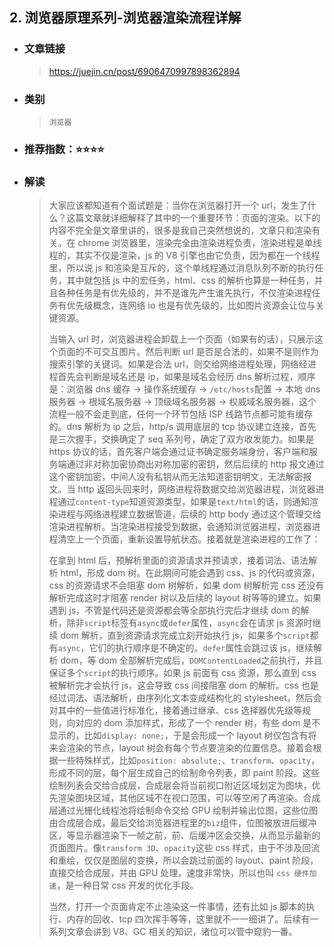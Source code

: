 ## 2. 浏览器原理系列-浏览器渲染流程详解

- ### 文章链接
  > https://juejin.cn/post/6906470997898362894
- ### 类别
  > `浏览器`
- ### 推荐指数：⭐️⭐️⭐️⭐️
- ### 解读
  > 大家应该都知道有个面试题是：当你在浏览器打开一个 url，发生了什么？这篇文章就详细解释了其中的一个重要环节：页面的渲染。以下的内容不完全是文章里讲的，很多是我自己突然想说的，文章只和渲染有关。在 chrome 浏览器里，渲染完全由渲染进程负责，渲染进程是单线程的，其实不仅是渲染，js 的 V8 引擎也由它负责，因为都在一个线程里，所以说 js 和渲染是互斥的，这个单线程通过消息队列不断的执行任务，其中就包括 js 中的宏任务，html、css 的解析也算是一种任务，并且各种任务是有优先级的，并不是谁先产生谁先执行，不仅渲染进程任务有优先级概念，连网络 io 也是有优先级的，比如图片资源会让位与关键资源。
  >
  > 当输入 url 时，浏览器进程会卸载上一个页面（如果有的话），只展示这个页面的不可交互图片。然后判断 url 是否是合法的，如果不是则作为搜索引擎的关键词。如果是合法 url，则交给网络进程处理，网络经进程首先会判断是域名还是 ip，如果是域名会经历 dns 解析过程，顺序是：浏览器 dns 缓存 -> 操作系统缓存 -> `/etc/hosts`配置 -> 本地 dns 服务器 -> 根域名服务器 -> 顶级域名服务器 -> 权威域名服务器，这个流程一般不会走到底，任何一个环节包括 ISP 线路节点都可能有缓存的。dns 解析为 ip 之后，http/s 调用底层的 tcp 协议建立连接，首先是三次握手，交换确定了 seq 系列号，确定了双方收发能力。如果是 https 协议的话，首先客户端会通过证书确定服务端身份，客户端和服务端通过非对称加密协商出对称加密的密钥，然后后续的 http 报文通过这个密钥加密，中间人没有私钥从而无法知道密钥明文，无法解密报文。当 http 返回头回来时，网络进程将数据交给浏览器进程，浏览器进程通过`content-type`知道资源类型，如果是`text/html`的话，则通知渲染进程与网络进程建立数据管道，后续的 http body 通过这个管理交给渲染进程解析。当渲染进程接受到数据，会通知浏览器进程，浏览器进程清空上一个页面，重新设置导航状态。接着就是渲染进程的工作了：
  >
  > 在拿到 html 后，预解析里面的资源请求并预请求，接着词法、语法解析 html，形成 dom 树。在此期间可能会遇到 css、js 的代码或资源，css 的资源请求不会阻塞 dom 树解析，如果 dom 树解析完 css 还没有解析完成这时才阻塞 render 树以及后续的 layout 树等等的建立。如果遇到 js，不管是代码还是资源都会等全部执行完后才继续 dom 的解析，除非`script`标签有`async`或`defer`属性，`async`会在请求 js 资源时继续 dom 解析，直到资源请求完成立刻开始执行 js，如果多个`script`都有`async`，它们的执行顺序是不确定的。`defer`属性会跳过该 js，继续解析 dom，等 dom 全部解析完成后，`DOMContentLoaded`之前执行，并且保证多个`script`的执行顺序。如果 js 前面有 css 资源，那么直到 css 被解析完才会执行 js，这会导致 css 间接阻塞 dom 的解析。css 也是经过词法、语法解析，由序列化文本变成结构化的 stylesheet，然后会对其中的一些值进行标准化，接着通过继承、css 选择器优先级等规则，向对应的 dom 添加样式，形成了一个 render 树，有些 dom 是不显示的，比如`display: none;`，于是会形成一个 layout 树仅包含有将来会渲染的节点，layout 树会有每个节点要渲染的位置信息。接着会根据一些特殊样式，比如`position: absolute;`、`transform`、`opacity`，形成不同的层，每个层生成自己的绘制命令列表，即 paint 阶段。这些绘制列表会交给合成层，合成层会将当前视口附近区域划定为图块，优先渲染图块区域，其他区域不在视口范围，可以等空闲了再渲染。合成层通过光栅化线程池将绘制命令交给 GPU 绘制并输出位图，这些位图由合成层合成，最后交给浏览器进程里的`biz`组件，位图被放进后缓冲区，等显示器渲染下一帧之前，前、后缓冲区会交换，从而显示最新的页面图片。像`transform 3D`、`opacity`这些 css 样式，由于不涉及回流和重绘，仅仅是图层的变换，所以会跳过前面的 layout、paint 阶段，直接交给合成层，并由 GPU 处理，速度非常快，所以也叫 `css 硬件加速`，是一种日常 css 开发的优化手段。
  >
  > 当然，打开一个页面肯定不止渲染这一件事情，还有比如 js 脚本的执行、内存的回收、tcp 四次挥手等等，这里就不一一细讲了。后续有一系列文章会讲到 V8、GC 相关的知识，诸位可以管中窥豹一番。
